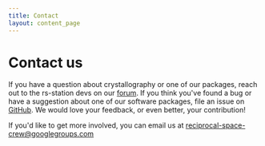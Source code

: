 ```yaml
---
title: Contact
layout: content_page
---
```


# Contact us

If you have a question about crystallography or one of our packages, reach out to the rs-station devs on our [forum](https://discourse.rs-station.org). If you think you've found a bug or have a suggestion about one of our software packages, file an issue on [GitHub](https://github.com/orgs/rs-station/repositories). We would love your feedback, or even better, your contribution!

If you'd like to get more involved, you can email us at [reciprocal-space-crew@googlegroups.com](mailto:reciprocal-space-crew@googlegroups.com)
